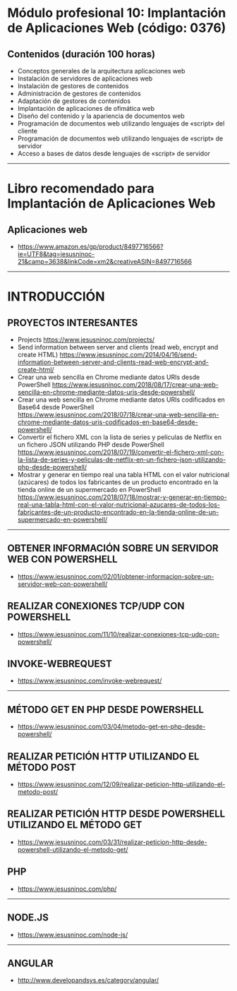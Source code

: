 # Módulo profesional 10: Implantación de Aplicaciones Web (código: 0376)
## Contenidos (duración 100 horas)

- Conceptos generales de la arquitectura aplicaciones web
- Instalación de servidores de aplicaciones web
- Instalación de gestores de contenidos
- Administración de gestores de contenidos
- Adaptación de gestores de contenidos
- Implantación de aplicaciones de ofimática web
- Diseño del contenido y la apariencia de documentos web
- Programación de documentos web utilizando lenguajes de «script» del cliente
- Programación de documentos web utilizando lenguajes de «script» de servidor
- Acceso a bases de datos desde lenguajes de «script» de servidor

-------------------

# Libro recomendado para Implantación de Aplicaciones Web
## Aplicaciones web
* https://www.amazon.es/gp/product/8497716566?ie=UTF8&tag=jesusninoc-21&camp=3638&linkCode=xm2&creativeASIN=8497716566

-------------------

# INTRODUCCIÓN

## PROYECTOS INTERESANTES
- Projects https://www.jesusninoc.com/projects/
- Send information between server and clients (read web, encrypt and create HTML)
https://www.jesusninoc.com/2014/04/16/send-information-between-server-and-clients-read-web-encrypt-and-create-html/
- Crear una web sencilla en Chrome mediante datos URIs desde PowerShell
https://www.jesusninoc.com/2018/08/17/crear-una-web-sencilla-en-chrome-mediante-datos-uris-desde-powershell/
- Crear una web sencilla en Chrome mediante datos URIs codificados en Base64 desde PowerShell
https://www.jesusninoc.com/2018/07/18/crear-una-web-sencilla-en-chrome-mediante-datos-uris-codificados-en-base64-desde-powershell/
- Convertir el fichero XML con la lista de series y películas de Netflix en un fichero JSON utilizando PHP desde PowerShell
https://www.jesusninoc.com/2018/07/19/convertir-el-fichero-xml-con-la-lista-de-series-y-peliculas-de-netflix-en-un-fichero-json-utilizando-php-desde-powershell/
- Mostrar y generar en tiempo real una tabla HTML con el valor nutricional (azúcares) de todos los fabricantes de un producto encontrado en la tienda online de un supermercado en PowerShell
https://www.jesusninoc.com/2018/07/18/mostrar-y-generar-en-tiempo-real-una-tabla-html-con-el-valor-nutricional-azucares-de-todos-los-fabricantes-de-un-producto-encontrado-en-la-tienda-online-de-un-supermercado-en-powershell/

--------------

## OBTENER INFORMACIÓN SOBRE UN SERVIDOR WEB CON POWERSHELL
* https://www.jesusninoc.com/02/01/obtener-informacion-sobre-un-servidor-web-con-powershell/

## REALIZAR CONEXIONES TCP/UDP CON POWERSHELL
* https://www.jesusninoc.com/11/10/realizar-conexiones-tcp-udp-con-powershell/

## INVOKE-WEBREQUEST
* https://www.jesusninoc.com/invoke-webrequest/

--------------

## MÉTODO GET EN PHP DESDE POWERSHELL
* https://www.jesusninoc.com/03/04/metodo-get-en-php-desde-powershell/

## REALIZAR PETICIÓN HTTP UTILIZANDO EL MÉTODO POST
* https://www.jesusninoc.com/12/09/realizar-peticion-http-utilizando-el-metodo-post/

## REALIZAR PETICIÓN HTTP DESDE POWERSHELL UTILIZANDO EL MÉTODO GET
* https://www.jesusninoc.com/03/31/realizar-peticion-http-desde-powershell-utilizando-el-metodo-get/

## PHP
* https://www.jesusninoc.com/php/

--------------

## NODE.JS
* https://www.jesusninoc.com/node-js/

--------------

## ANGULAR
* http://www.developandsys.es/category/angular/
